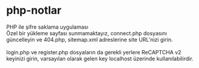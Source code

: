 # php-notlar
 PHP ile şifre saklama uygulaması<br>
 Özel bir yükleme sayfası sunmamaktayız, connect.php dosyasını güncelleyin ve 404.php, sitemap.xml adreslerine site URL'nizi girin.<br><br>
 login.php ve register.php dosyaların da gerekli yerlere ReCAPTCHA v2 keyinizi girin, varsayılan olarak gelen key localhost üzerinde kullanılabilirdir.
